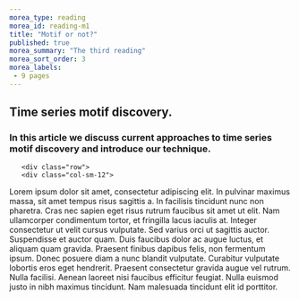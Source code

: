 ```yaml
---
morea_type: reading
morea_id: reading-m1
title: "Motif or not?"
published: true
morea_summary: "The third reading"
morea_sort_order: 3
morea_labels:
 - 9 pages
---
```


<style type="text/css">p {font-size: 14px;}</style>

<div class="section-background-1">
 <div class="container">
  <h2><strong>Time series motif discovery.</strong></h2>
  <h3>In this article we discuss current approaches to time series motif discovery and introduce our technique.</h3>
 </div>
</div>

<div class="row top-buffer">
 <div class="section-background-2">
  <div class="container">

       <div class="row">
       <div class="col-sm-12">
<p>Lorem ipsum dolor sit amet, consectetur adipiscing elit. In pulvinar maximus massa, sit amet tempus risus sagittis a. In facilisis tincidunt nunc non pharetra. Cras nec sapien eget risus rutrum faucibus sit amet ut elit. Nam ullamcorper condimentum tortor, et fringilla lacus iaculis at. Integer consectetur ut velit cursus vulputate. Sed varius orci ut sagittis auctor. Suspendisse et auctor quam. Duis faucibus dolor ac augue luctus, et aliquam quam gravida. Praesent finibus dapibus felis, non fermentum ipsum. Donec posuere diam a nunc blandit vulputate. Curabitur vulputate lobortis eros eget hendrerit. Praesent consectetur gravida augue vel rutrum. Nulla facilisi. Aenean laoreet nisi faucibus efficitur feugiat. Nulla euismod justo in nibh maximus tincidunt. Nam malesuada tincidunt elit id porttitor.</p>
       </div>
       </div>

  </div>
 </div>

</div>
